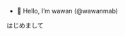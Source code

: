 - 👋 Hello, I’m wawan (@wawanmab)

はじめまして



<!---
wawanmab/wawanmab is a ✨ special ✨ repository because its `README.md` (this file) appears on your GitHub profile.
You can click the Preview link to take a look at your changes.
--->
